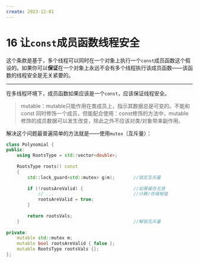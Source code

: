 ```yaml
---
create: 2023-12-01
---
```

# 16 让`const`成员函数线程安全

​	这个条款是基于，多个线程可以同时在一个对象上执行一个`const`成员函数这个假设的。如果你可以**保证**在一个对象上永远不会有多个线程执行该成员函数——该函数的线程安全是无关紧要的。

---

​	在多线程环境下，成员函数如果应该是一个`const`，应该保证线程安全。

>mutable：mutable只能作用在类成员上，指示其数据总是可变的。不能和const 同时修饰一个成员，但能配合使用：const修饰的方法中，mutable修饰的成员数据可以发生改变，除此之外不应该对类/对象带来副作用。

​	解决这个问题最普遍简单的方法就是——使用`mutex`（互斥量）：

```c++
class Polynomial {
public:
    using RootsType = std::vector<double>;
    
    RootsType roots() const
    {
        std::lock_guard<std::mutex> g(m);       //锁定互斥量
        
        if (!rootsAreValid) {                   //如果缓存无效
            // ...                              //计算/存储根值
            rootsAreValid = true;
        }
        
        return rootsVals;
    }                                           //解锁互斥量
    
private:
    mutable std::mutex m;
    mutable bool rootsAreValid { false };
    mutable RootsType rootsVals {};
};
```

